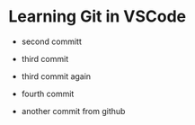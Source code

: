 # Learning Git in VSCode

- second committ

- third commit

- third commit again

- fourth commit

- another commit from github

